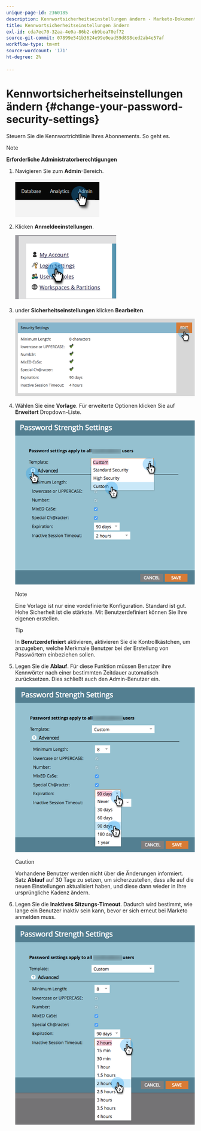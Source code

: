 ```yaml
---
unique-page-id: 2360185
description: Kennwortsicherheitseinstellungen ändern - Marketo-Dokumente - Produktdokumentation
title: Kennwortsicherheitseinstellungen ändern
exl-id: cda7ec70-32aa-4e0a-86b2-eb9bea70ef72
source-git-commit: 07899e541b3624e99e0ead59d898ced2ab4e57af
workflow-type: tm+mt
source-wordcount: '171'
ht-degree: 2%

---
```


# Kennwortsicherheitseinstellungen ändern {#change-your-password-security-settings}

Steuern Sie die Kennwortrichtlinie Ihres Abonnements. So geht es.

>[!NOTE]
>
>**Erforderliche Administratorberechtigungen**

1. Navigieren Sie zum **Admin**-Bereich.

   ![](assets/change-your-password-security-settings-1.png)

1. Klicken **Anmeldeeinstellungen**.

   ![](assets/change-your-password-security-settings-2.png)

1. under **Sicherheitseinstellungen** klicken **Bearbeiten**.

   ![](assets/change-your-password-security-settings-3.png)

1. Wählen Sie eine **Vorlage**. Für erweiterte Optionen klicken Sie auf **Erweitert** Dropdown-Liste.

   ![](assets/change-your-password-security-settings-4.png)

   >[!NOTE]
   >
   >Eine Vorlage ist nur eine vordefinierte Konfiguration. Standard ist gut. Hohe Sicherheit ist die stärkste. Mit Benutzerdefiniert können Sie Ihre eigenen erstellen.

   >[!TIP]
   >
   >In **Benutzerdefiniert** aktivieren, aktivieren Sie die Kontrollkästchen, um anzugeben, welche Merkmale Benutzer bei der Erstellung von Passwörtern einbeziehen sollen.

1. Legen Sie die **Ablauf**. Für diese Funktion müssen Benutzer ihre Kennwörter nach einer bestimmten Zeitdauer automatisch zurücksetzen. Dies schließt auch den Admin-Benutzer ein.

   ![](assets/change-your-password-security-settings-5.png)

   >[!CAUTION]
   >
   >Vorhandene Benutzer werden nicht über die Änderungen informiert. Satz **Ablauf** auf 30 Tage zu setzen, um sicherzustellen, dass alle auf die neuen Einstellungen aktualisiert haben, und diese dann wieder in Ihre ursprüngliche Kadenz ändern.

1. Legen Sie die **Inaktives Sitzungs-Timeout**. Dadurch wird bestimmt, wie lange ein Benutzer inaktiv sein kann, bevor er sich erneut bei Marketo anmelden muss.

   ![](assets/change-your-password-security-settings-6.png)

